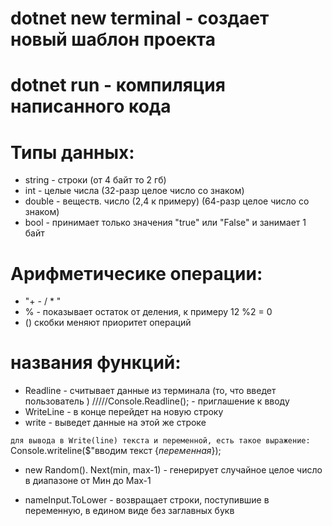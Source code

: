 # dotnet new terminal - создает новый шаблон проекта
# dotnet run - компиляция написанного кода

# Типы данных:
- string - строки (от 4 байт то 2 гб)
- int - целые числа (32-разр целое число со знаком)
- double - веществ. число (2,4 к примеру) (64-разр целое число со знаком)
- bool  - принимает только значения "true" или "False" и занимает 1 байт

# Арифметичесике операции:
* "+ -  /   *   "
*   % - показывает остаток от деления, к примеру 12 %2 = 0
* () скобки меняют приоритет операций

# названия функций:
- Readline  - считывает данные из терминала (то, что введет пользователь )   /////Console.Readline(); - приглашение к вводу
- WriteLine  - в конце перейдет на новую строку  
- write - выведет данные на этой же строке

```для вывода в Write(line) текста и переменной, есть такое выражение:```
Console.writeline($"вводим текст {*переменная*});


- new Random(). Next(min, max-1) - генерирует случайное целое число в диапазоне от Мин до Мах-1

- nameInput.ToLower - возвращает строки, поступившие в переменную, в едином виде без заглавных букв


